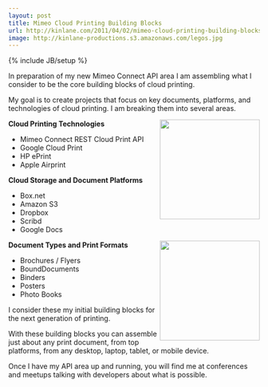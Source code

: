 ```yaml
---
layout: post
title: Mimeo Cloud Printing Building Blocks
url: http://kinlane.com/2011/04/02/mimeo-cloud-printing-building-blocks/
image: http://kinlane-productions.s3.amazonaws.com/legos.jpg
---
```

{% include JB/setup %}
<p>
     In preparation of my new Mimeo Connect API area I am assembling what I consider to be the core building blocks of cloud printing.
</p>

<p>
     My goal is to create projects that focus on key documents, platforms, and technologies of cloud printing. I am breaking them into several areas.
</p>

<p>
     <strong>Cloud Printing Technologies</strong><img src="http://kinlane-productions.s3.amazonaws.com/legos.jpg"  width="200" align="right" />
</p>
<ul class="mainlist">
     <li>Mimeo Connect REST Cloud Print API
     </li>
     <li>Google Cloud Print
     </li>
     <li>HP ePrint
     </li>
     <li>Apple Airprint
     </li>
</ul>
<p>
     <strong>Cloud Storage and Document Platforms</strong>
</p>
<ul class="mainlist">
     <li>Box.net
     </li>
     <li>Amazon S3
     </li>
     <li>Dropbox
     </li>
     <li>Scribd
     </li>
     <li>Google Docs
     </li>
</ul>
<p>
     <strong>Document Types and Print Formats</strong><img src="http://kinlane-productions.s3.amazonaws.com/mimeo/mimeo_connect_logo.jpg"  width="200" align="right" />
</p>
<ul class="mainlist">
     <li>Brochures / Flyers
     </li>
     <li>BoundDocuments
     </li>
     <li>Binders
     </li>
     <li>Posters
     </li>
     <li>Photo Books
     </li>
</ul>
<p>
     I consider these my initial building blocks for the next generation of printing.
</p>

<p>
     With these building blocks you can assemble just about any print document, from top platforms, from any desktop, laptop, tablet, or mobile device.
</p>

<p>
     Once I have my API area up and running, you will find me at conferences and meetups talking with developers about what is possible.
</p>